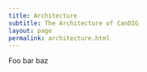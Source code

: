 ```yaml
---
title: Architecture
subtitle: The Architecture of CanDIG
layout: page
permalink: architecture.html
---
```


Foo bar baz
